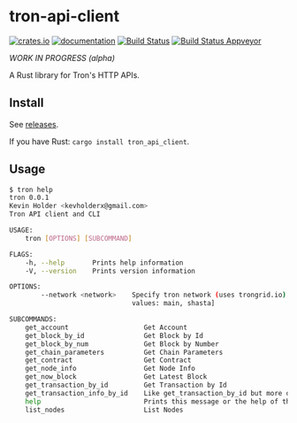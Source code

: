 # tron-api-client

[![crates.io](https://meritbadge.herokuapp.com/tron_api_client)](https://crates.io/crates/tron-api-client)
[![documentation](https://docs.rs/tron-api-client/badge.svg)](https://docs.rs/tron-api-client)
[![Build Status](https://travis-ci.org/lucasholder/tron-api-client.svg?branch=master)](https://travis-ci.org/lucasholder/tron-api-client)
[![Build Status Appveyor](https://ci.appveyor.com/api/projects/status/github/lucasholder/tron-api-client)](https://ci.appveyor.com/project/lucasholder/tron-api-client)

_WORK IN PROGRESS (alpha)_

A Rust library for Tron's HTTP APIs.

## Install

See [releases](https://github.com/kevholder/tron-api-client/releases).

If you have Rust: `cargo install tron_api_client`.

## Usage

```bash
$ tron help
tron 0.0.1
Kevin Holder <kevholderx@gmail.com>
Tron API client and CLI

USAGE:
    tron [OPTIONS] [SUBCOMMAND]

FLAGS:
    -h, --help       Prints help information
    -V, --version    Prints version information

OPTIONS:
        --network <network>    Specify tron network (uses trongrid.io) [env: TRON_NETWORK=]  [default: main]  [possible
                               values: main, shasta]

SUBCOMMANDS:
    get_account                   Get Account
    get_block_by_id               Get Block by Id
    get_block_by_num              Get Block by Number
    get_chain_parameters          Get Chain Parameters
    get_contract                  Get Contract
    get_node_info                 Get Node Info
    get_now_block                 Get Latest Block
    get_transaction_by_id         Get Transaction by Id
    get_transaction_info_by_id    Like get_transaction_by_id but more detailed
    help                          Prints this message or the help of the given subcommand(s)
    list_nodes                    List Nodes
```
